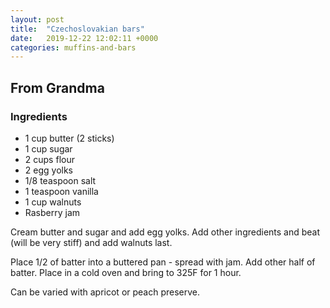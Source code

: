 ```yaml
---
layout: post
title:  "Czechoslovakian bars"
date:   2019-12-22 12:02:11 +0000
categories: muffins-and-bars
---
```


## From Grandma
### Ingredients
* 1 cup butter (2 sticks)
* 1 cup sugar
* 2 cups flour
* 2 egg yolks
* 1/8 teaspoon salt
* 1 teaspoon vanilla
* 1 cup walnuts
* Rasberry jam


Cream butter and sugar and add egg yolks. Add other ingredients and beat (will be very stiff) and add walnuts last.

Place 1/2 of batter into a buttered pan - spread with jam. Add other half of batter. Place in a cold oven and bring to 325F for 1 hour.

Can be varied with apricot or peach preserve.
